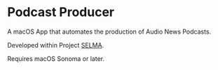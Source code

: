# Podcast Producer
A macOS App that automates the production of Audio News Podcasts. 

Developed within Project [SELMA](https://selma-project.eu).

Requires macOS Sonoma or later.
